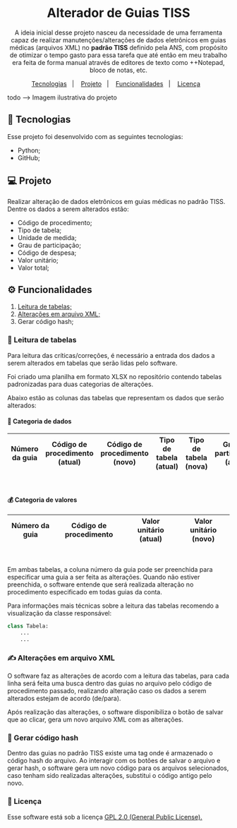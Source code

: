 <h1 align="center">Alterador de Guias TISS</h1>

<p align="center">A ideia inicial desse projeto nasceu da necessidade de uma ferramenta capaz de realizar manutenções/alterações de 
dados eletrônicos em guias médicas (arquivos XML) no <b>padrão TISS</b> definido pela ANS, com propósito 
de otimizar o tempo gasto para essa tarefa que até então em meu trabalho era feita de forma manual através de editores de texto como 
++Notepad, bloco de notas, etc.</p>

<p align="center">
    <a href="#-tecnologias">Tecnologias</a>&nbsp;&nbsp;&nbsp;|&nbsp;&nbsp;&nbsp;
    <a href="#-projeto">Projeto</a>&nbsp;&nbsp;&nbsp;|&nbsp;&nbsp;&nbsp;
    <a href="#-funcionalidades">Funcionalidades</a>&nbsp;&nbsp;&nbsp;|&nbsp;&nbsp;&nbsp;
    <a href="#-licença">Licença</a>&nbsp;&nbsp;&nbsp;
</p>

todo --> Imagem ilustrativa do projeto

## 🚀 Tecnologias

Esse projeto foi desenvolvido com as seguintes tecnologias:

* Python;
* GitHub;

## 💻 Projeto

Realizar alteração de dados eletrônicos em guias médicas no padrão TISS. Dentre os dados a serem
alterados estão:

* Código de procedimento;
* Tipo de tabela;
* Unidade de medida;
* Grau de participação;
* Código de despesa;
* Valor unitário;
* Valor total;

## ⚙ Funcionalidades

1. <a href="#-leitura-de-tabelas">Leitura de tabelas;</a>
2. <a href="#-alterações-em-arquivo-xml">Alterações em arquivo XML;</a>
3. <a>Gerar código hash;</a>

### 📖 Leitura de tabelas

Para leitura das críticas/correções, é necessário a entrada dos dados a serem alterados em tabelas
que serão lidas pelo software.

Foi criado uma <a>planilha em formato XLSX</a> no repositório contendo tabelas padronizadas 
para duas categorias de alterações.

Abaixo estão as colunas das tabelas que representam os dados que serão alterados:

#### 🎲 Categoria de dados

| Número da guia | Código de procedimento (atual) | Código de procedimento (novo) | Tipo de tabela (atual) | Tipo de tabela (nova) | Grau de participação (atual) | Grau de participação (novo) | Código de despesa (atual) | Código de despesa (novo) | Unidade de Medida (atual) | Unidade de Medida (novo) |
|----------------|--------------------------------|-------------------------------|------------------------|-----------------------|------------------------------|-----------------------------|---------------------------|--------------------------|---------------------------|--------------------------|

<br>

#### 💰 Categoria de valores

| Número da guia | Código de procedimento | Valor unitário (atual) | Valor unitário (novo) |
|----------------|------------------------|------------------------|-----------------------|

<br>

Em ambas tabelas, a coluna número da guia pode ser preenchida para especificar uma guia a ser feita as alterações.
Quando não estiver preenchida, o software entende que será realizada alteração no procedimento especificado em
todas guias da conta.

Para informações mais técnicas sobre a leitura das tabelas recomendo a visualização da classe responsável:

```Python
class Tabela:
    ...
    ...
```

### ✍ Alterações em arquivo XML

O software faz as alterações de acordo com a leitura das tabelas, para cada linha será feita uma busca dentro das guias
no arquivo pelo código de procedimento passado, realizando alteração caso os dados a serem alterados estejam de
acordo (de/para). 

Após realização das alterações, o software disponibiliza o botão de salvar que ao clicar, gera um novo arquivo XML com
as alterações.

### 🔐 Gerar código hash 

Dentro das guias no padrão TISS existe uma tag onde é armazenado o código hash do arquivo. Ao interagir com os botões de
salvar o arquivo e gerar hash, o software gera um novo código para os arquivos selecionados, caso tenham sido realizadas alterações,
substitui o código antigo pelo novo.

### 📝 Licença

Esse software está sob a licença 
<a href="https://www.gnu.org/licenses/old-licenses/gpl-2.0.html">GPL 2.0 (General Public License).</a>





